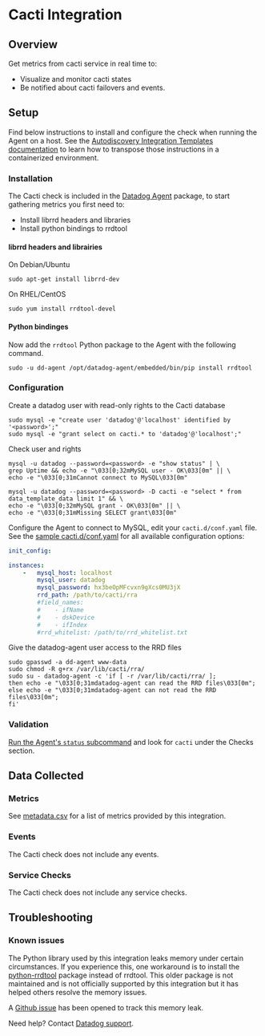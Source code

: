 # Cacti Integration

## Overview

Get metrics from cacti service in real time to:

* Visualize and monitor cacti states
* Be notified about cacti failovers and events.

## Setup

Find below instructions to install and configure the check when running the Agent on a host. See the [Autodiscovery Integration Templates documentation](https://docs.datadoghq.com/agent/autodiscovery/integrations/) to learn how to transpose those instructions in a containerized environment.

### Installation

The Cacti check is included in the [Datadog Agent][1] package, to start gathering metrics you first need to:
- Install librrd headers and libraries
- Install python bindings to rrdtool

#### librrd headers and librairies

On Debian/Ubuntu
```shell
sudo apt-get install librrd-dev
```

On RHEL/CentOS
```shell
sudo yum install rrdtool-devel
```

#### Python bindinges

Now add the `rrdtool` Python package to the Agent with the following command.
```shell
sudo -u dd-agent /opt/datadog-agent/embedded/bin/pip install rrdtool
```

### Configuration

Create a datadog user with read-only rights to the Cacti database

```shell
sudo mysql -e "create user 'datadog'@'localhost' identified by '<password>';"
sudo mysql -e "grant select on cacti.* to 'datadog'@'localhost';"
```

Check user and rights

```shell
mysql -u datadog --password=<password> -e "show status" | \
grep Uptime && echo -e "\033[0;32mMySQL user - OK\033[0m" || \
echo -e "\033[0;31mCannot connect to MySQL\033[0m"

mysql -u datadog --password=<password> -D cacti -e "select * from data_template_data limit 1" && \
echo -e "\033[0;32mMySQL grant - OK\033[0m" || \
echo -e "\033[0;31mMissing SELECT grant\033[0m"
```

Configure the Agent to connect to MySQL, edit your `cacti.d/conf.yaml` file. See the [sample cacti.d/conf.yaml][2] for all available configuration options:

```yaml
init_config:

instances:
    -   mysql_host: localhost
        mysql_user: datadog
        mysql_password: hx3beOpMFcvxn9gXcs0MU3jX
        rrd_path: /path/to/cacti/rra
        #field_names:
        #    - ifName
        #    - dskDevice
        #    - ifIndex
        #rrd_whitelist: /path/to/rrd_whitelist.txt
```

Give the datadog-agent user access to the RRD files

```shell
sudo gpasswd -a dd-agent www-data
sudo chmod -R g+rx /var/lib/cacti/rra/
sudo su - datadog-agent -c 'if [ -r /var/lib/cacti/rra/ ];
then echo -e "\033[0;31mdatadog-agent can read the RRD files\033[0m";
else echo -e "\033[0;31mdatadog-agent can not read the RRD files\033[0m";
fi'
```

### Validation

[Run the Agent's `status` subcommand][3] and look for `cacti` under the Checks section.

## Data Collected
### Metrics
See [metadata.csv][4] for a list of metrics provided by this integration.

### Events
The Cacti check does not include any events.

### Service Checks
The Cacti check does not include any service checks.

## Troubleshooting
### Known issues
The Python library used by this integration leaks memory under certain circumstances. If you experience this, one workaround is to install the [python-rrdtool][6] package instead of rrdtool. This older package is not maintained and is not officially supported by this integration but it has helped others resolve the memory issues.

A [Github issue][7] has been opened to track this memory leak.

Need help? Contact [Datadog support][5].

[1]: https://app.datadoghq.com/account/settings#agent
[2]: https://github.com/DataDog/integrations-core/blob/master/cacti/datadog_checks/cacti/data/conf.yaml.example
[3]: https://docs.datadoghq.com/agent/guide/agent-commands/?tab=agentv6#agent-status-and-information
[4]: https://github.com/DataDog/integrations-core/blob/master/cacti/metadata.csv
[5]: https://docs.datadoghq.com/help
[6]: https://github.com/pbanaszkiewicz/python-rrdtool
[7]: https://github.com/commx/python-rrdtool/issues/25
